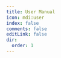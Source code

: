 ```yaml
---
title: User Manual
icon: mdi:user
index: false
comments: false
editLink: false
dir:
  order: 1
---
```


<Catalog base='/en-us/manual/' />
